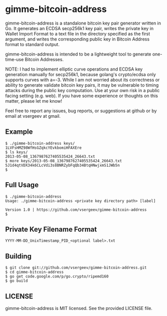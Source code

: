 gimme-bitcoin-address
=====================

gimme-bitcoin-address is a standalone bitcoin key pair generator written in Go.
It generates an ECDSA secp256k1 key pair, writes the private key in Wallet
Import Format to a text file in the directory specified as the first argument,
and writes the corresponding public key in Bitcoin Address format to standard
output.

gimme-bitcoin-address is intended to be a lightweight tool to generate
one-time-use Bitcoin Addresses.

NOTE: I had to implement elliptic curve operations and ECDSA key generation
manually for secp256k1, because golang's crypto/ecdsa only supports curves with
a=-3. While I am not worried about its correctness or ability to generate
validate bitcoin key pairs, it may be vulnerable to timing attacks during the
public key computation. Use at your own risk in a public facing setting (e.g.
web). If you have some experience or thoughts on this matter, please let me
know!

Feel free to report any issues, bug reports, or suggestions at github or by
email at vsergeev at gmail.

Example
-------

    $ ./gimme-bitcoin-address keys/
    1LVFsHMZ98WfHsGZqkcYEvkbomiHFAXEre
    $ ls keys/
    2013-05-08_1367987627405535424_26643.txt
    $ more keys/2013-05-08_1367987627405535424_26643.txt
    5J1d4qtVDX34k6CLcVdi3s8BNRZybFqQb34BtqHNwjxmS1JWb5n
    $

Full Usage
----------

    $ ./gimme-bitcoin-address
    Usage: ./gimme-bitcoin-address <private key directory path> [label]

    Version 1.0 | https://github.com/vsergeev/gimme-bitcoin-address
    $

Private Key Filename Format
---------------------------

    YYYY-MM-DD_UnixTimestamp_PID_<optional label>.txt

Building
--------

    $ git clone git://github.com/vsergeev/gimme-bitcoin-address.git
    $ cd gimme-bitcoin-address
    $ go get code.google.com/p/go.crypto/ripemd160
    $ go build


LICENSE
-------

gimme-bitcoin-address is MIT licensed. See the provided LICENSE file.

